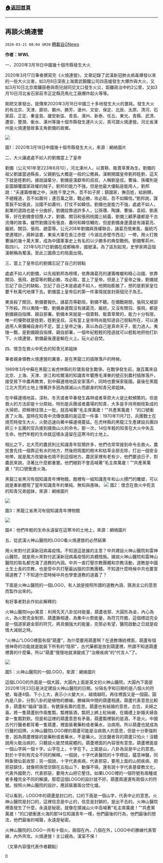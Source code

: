 ###  [:house:返回首頁](https://github.com/ourhimalayas/txt)
---

## 再談火燒連營
`2020-03-21 08:04 GM30` [轉載自GNews](https://gnews.org/zh-hant/146988/)

**作者：WWL**

一、2020年3月18日中國幾十個市縣發生大火

2020年3月17日筆者撰寫完《火燒連營》，文章記錄了武漢新冠肺炎病毒爆發以來的一些大火災害，如3月8日深夜上海寶武鋼鐵公司四高爐發生大爆炸與大火，又如3月10日北京南鑼鼓巷與雨兒胡同交叉口發生火災，距離政治中約2公里，又如3月10日河北省石家莊市正定縣亮馬化工廠爆炸起火等等。

剛把文章發出，就傳來2020年3月18日中國三十多地發生大火的噩耗。發生大火的有北京、天津、廊坊、霸州、勝芳、滄州、文安、保定、北辰、太原、清河、石家莊、正定、秦皇島、雄安新區、青島、濱州、新泰、任丘、東光、青縣、武清、遷安、豐潤、衡水、涿州等幾十個市縣發生連片火災，真可謂火燒連營。河北省涿州是火燒連營故事主角劉備的故鄉。

![](https://s3-ap-northeast-1.amazonaws.com/news.guo.offload.media/wp-content/uploads/2020/03/20215323/1-108.png)

圖1：2020年3月18日中國幾十個市縣發生大火，來源：網絡圖片

二、大火讓處處不如人的劉備當上了皇帝

劉備（公元161年至223年6月10），河北涿州人，以賣鞋、販賣草蓆為生。劉備的祖父劉雄當過縣長，父親劉弘大概是一般的公務員。漢朝開國皇帝劉邦姓劉，這天下就是姓劉的。據說論輩分，劉備是漢獻帝的叔叔，人稱劉皇叔。曹操、孫權則是妄圖顛覆國家政權的賊子。劉邦的能力不強，但是他最大優點是能用人，劉邦說：“夫運籌帷幄之中，決胜千里之外，吾不如子房；鎮國家，撫百姓，給餉饋，不絕糧道，吾不如蕭何；連百萬之眾，戰必勝，攻必取，吾不如韓信。”劉邦說，謀策我不如張良，治國不如蕭何，打仗不如韓信。劉備也是能力不強，處處不如人，創業的道路也是十分曲折。劉備投靠過許多人，公孫瓚、陶謙、曹操、袁紹、劉表等，好在劉備會招攬人才。劉備、關羽和張飛桃園三結義，劉備三顧茅廬都是千古流傳的故事。雖然劉備沒有張良、蕭何和韓信輔佐，但是劉備身邊還是有諸葛亮、龐統、關羽、張飛、趙雲等。公元208年劉備與孫權聯合，諸葛亮借東風，龐統巧使連環計，蔣幹盜書，東吳大軍在長江赤壁（今湖北赤壁市西北）一帶，用火打敗曹操的幾十萬大軍，成為中國軍事史上有名的以少勝多的典型戰例。劉備奪荊州、取四川。 221年5月21日劉備在成都稱帝，國號漢。為了區別起見，史學家將這個漢朝稱為蜀漢。至此三國鼎立的局面出現。

三、當上了皇帝后的劉備忘記了自己的弱點

處處不如人的劉備，以先祖劉邦為榜樣，依靠諸葛亮的運籌帷幄和精心治國、依靠關羽、張飛、趙雲等的戰必勝，攻必取，當上了皇帝。但是上了皇帝之後，劉備就忘記了自己的缺點，忘記了自己本是處處不如人，他開始膨脹了，想的是劉家皇位要千秋萬代地傳下去。劉備當上皇帝后的第一件事情就是封兩個兒子為王。

東吳殺了關羽，劉備要報仇，諸葛亮等勸阻，劉備不聽。在備戰期間，張飛又被部下所殺。所以夷陵一戰，劉備身邊既沒有諸葛亮、龐統，又沒有關羽、張飛，都是劉備親自指揮、親自部署。劉備本來就是一個賣鞋、販賣草蓆的，能力十分有限，唯一的優勢就是姓劉，姓劉皇叔。沒有當上皇帝時尚能知道自己弱點所在，可以通過用人來彌補自身的不足。當上皇帝之後，真以為自己是真命天子，能力過人。夷陵一戰，是劉備親自指揮、親自部署，一個年紀輕輕的陸遜就可以輕鬆地把他打趴下。火燒連營，劉備最後還是輸在火上。玩火必自焚。

四、懷念在救火中死去的知青兄弟姐妹

筆者親身領教火燒連營的厲害，是在黑龍江的插隊落戶的時候。

1969年3月中蘇在黑龍江省虎林縣的珍寶島發生戰爭。在戰爭發生前，幾百萬來自北京、上海、天津、浙江和哈爾濱的知識青年響應毛澤東的號召到農村插隊落戶，接受貧下中農再教育，到中蘇邊境地區安家落戶，同時也要保家衛國。最後在黑龍江北大荒的土地上埋著許多因為撲滅山火而獻身的知青兄弟姐妹。

在中蘇邊境地區，深秋、冬天或者早春發生森林或者草原大火是比較頻繁的。但是救火的方法卻是十分原始，特別是兵團或者農場的知青，大多是手持用樹枝紮成的大掃把，把棉襖往頭上一批，就高喊著“毛主席萬歲！”“共產黨萬歲！ ”的口號衝進了火海。當時在知青中流傳很廣的是這麼一件事：1970年11月7日，兵團戰士在燒荒時發生大火，火勢迅速向著中蘇邊境蔓延。在虎林縣的黑龍江生產建設兵團四師三十五團的官兵接到撲救山火的命令。那一次，14位年輕的知青在大火中失去生命。他們年輕的生命就這樣永遠留在這寒冷的土地上。

相比之下，北大荒的農民則比知識青年狡猾許多，他們也常常接到命令去救火。農民會先找一個靠近有水的地方，然後把周圍的樹木和枯草全部去除，打出一個安全地帶，就是風方改變後也燒不到這個地方。農民家裡有老有少，他們要過日子，對農民來說，活著比什麼都重要。他們絕對不會高喊著“毛主席萬歲！”“共產黨萬歲！”的口號衝進火海。

黑龍江省黑河有個知識青年博物館，館裡有一組知識青年和山火搏鬥的雕塑，可以說是重新體現了當年知識青年的單純、無知與愚昧。
![](https://s3-ap-northeast-1.amazonaws.com/news.guo.offload.media/wp-content/uploads/2020/03/20215427/2-78.png)
圖2：懷念在救火中死去的知青兄弟姐妹，來源：網絡圖片

![](https://s3-ap-northeast-1.amazonaws.com/news.guo.offload.media/wp-content/uploads/2020/03/20215406/3-49.jpg)

圖3：黑龍江省黑河有個知識青年博物館

![](https://s3-ap-northeast-1.amazonaws.com/news.guo.offload.media/wp-content/uploads/2020/03/20215456/4-36.png)

圖4：他們年輕的生命永遠留在這寒冷的土地上，來源：網絡圖片

五、從武漢火神山醫院的LOGO看火燒連營的必然結果

用火來對付武漢新冠病毒疫情。不知道這是誰的主意？中共建設火神山醫院和雷神山醫院，就是用火來對付武漢新冠病毒疫情的具體措施。據說火神山醫院和雷神山醫院的取名都充滿了道教的內涵。中共一直打壓宗教團體和宗教活動，道教是中國土生土長的宗教，也是受中共打壓最凶狠的宗教團體。不知道什麼時候中共也要宣揚道教了？不知道什麼時候中共也學會道教的道義了？

下面是火神山醫院的一個LOGO，有人說是按照所謂的道教內涵、猜測主公的意思而製作出來的。

有好事者對此作如此解釋的:

火神山醫院logo寓意：利用先天八卦加持能量，葫蘆收邪、大圓形為金，內心為火，為火勢克金制邪、葫蘆藤相連，為集中火勢能量，為符咒符膽，這個標誌完全是一個道家避金邪的符咒，將具備強大的能量，克邪必有望，醫院啟動之日就是疫情大減弱之時。

“火神山”LOGO裡面有個“葫蘆”，為什麼要用葫蘆啊？在道教傳統裡面，葫蘆有個很神奇的功能就是能裝下所有的“陰邪”，古代藥都是放到葫蘆裡，所謂不知道葫蘆裡賣的什麼藥，所以“葫蘆”慢慢地就演變成了“治療疾病”的“代言人”了。

![](https://s3-ap-northeast-1.amazonaws.com/news.guo.offload.media/wp-content/uploads/2020/03/20215719/5-32.png)

圖5：火神山醫院的一個LOGO，來源：網絡圖片

這個LOGO的外面是一個大圓，大圓內上面是英文的火神山醫院，大圓內下面是2020年1月23日是決定建設火神山醫院的日期。分隔名字和日期的是八個火的符號，每邊4個，下小上大，表示小火變大火，越燒越旺。再往裡面又是一個圓。圓內是八卦。分割八卦的是植物的滕線。滕線與中間的葫蘆相連。葫蘆代表意思比較多，葫蘆和“福祿”諧音，有健康長壽的意思。葫蘆也有結婚的意思，合卺，夫婦之喜。將一隻葫蘆剖作兩隻瓢，瓢裡裝酒，瓢把上綁上紅絲線，在婚禮上新婚夫婦各拿一隻瓢對飲。但是和這裡的葫蘆意思有矛盾，葫蘆瓢裡裝的是酒，不是火。中國古代行醫者都背著一隻葫蘆，裡面裝著藥粉或者藥水，治病用。所以葫蘆也就成為行醫的招牌。火神山醫院LOGO裡的葫蘆可能是治病救人的意思，但是十分牽強附會，因為葫蘆裡裝的是藥粉或者藥水，不是藥火。況且醫者背的葫蘆只怕火！沒聽說用火能治病的，只聽說火能焚燒屍體的。葫蘆裡面的內容很有意思。葫蘆裡面是一個山字與一個十字。山字在上，十字在下。上面是山，八卦為艮是中止的意思。對於十字則有完全不同的解釋。一個說，十字代表醫院的十字標誌，蘊意神醫，同時象徵仙氣收邪；另一個說，十字代表疾病，代表邪惡，要用上面的山把疾病、把邪惡鎮住，就像把孫悟空鎮在五指山下，動彈不得。還有說十字代表基督教文化，代表外國勢力，代表邪惡，要用大山把它壓住。如果LOGO裡的一個符號有兩種或者多種完全不同的解讀，那麼這個LOGO的設計就不好。葫蘆兩邊還有兩個火的符號。按照火神山醫院的設計，應該裝置兩台焚化爐。

可以看到，LOGO中的葫蘆是封口的，口的下面是一個山字，代表中止的意思。火神山醫院是封口的，這裡信息是中止的，信息是封鎖的，是出不去的。火神山醫院裡面發生了什麼，永遠是秘密。就像在撲滅山火中高喊著“毛主席萬歲！”“共產黨萬歲！”的口號衝進火海的那14位知識青年一樣，他們最後的行為，他們最後的想法，他們最後的喊聲，永遠是秘密。

火神山醫院的LOGO一共有十個火，兩個在內，八個在外，LOGO中的滕線代表管線，內外夾攻。火燒連營！主公親為，漢室不保！

（文章內容僅代表作者觀點）

0

